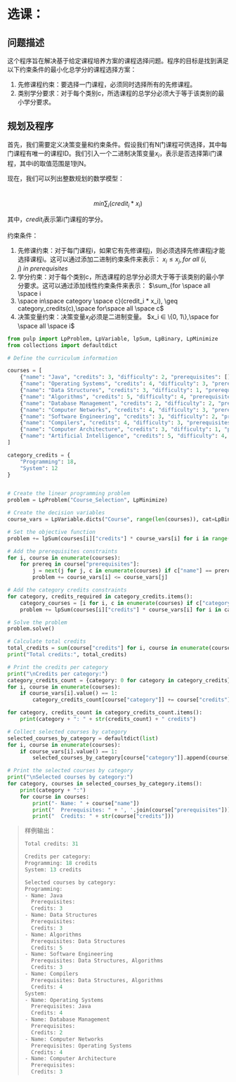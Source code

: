 # 选课：	

## 问题描述

这个程序旨在解决基于给定课程培养方案的课程选择问题。程序的目标是找到满足以下约束条件的最小化总学分的课程选择方案：

1. 先修课程约束：要选择一门课程，必须同时选择所有的先修课程。
2. 类别学分要求：对于每个类别c，所选课程的总学分必须大于等于该类别的最小学分要求。

## 规划及程序

首先，我们需要定义决策变量和约束条件。假设我们有N门课程可供选择，其中每门课程有唯一的课程ID。我们引入一个二进制决策变量$x_i$，表示是否选择第i门课程，其中i的取值范围是1到N。



现在，我们可以列出整数规划的数学模型：

​                                                       $$min \sum_{i}(credit_{i} * x_{i})$$

其中，$credit_i$表示第i门课程的学分。

约束条件：

1. 先修课约束：对于每门课程i，如果它有先修课程j，则必须选择先修课程j才能选择课程i。这可以通过添加二进制约束条件来表示： $x_i \leq x_j, for~all~(i, j)~in~prerequisites$
2. 学分约束：对于每个类别c，所选课程的总学分必须大于等于该类别的最小学分要求。这可以通过添加线性约束条件来表示： $\sum_{for \space all \space i
3. \space in\space category \space c}(credit_i * x_i), \geq category\_credits(c),\space for\space all \space c$
4. 决策变量约束：决策变量$x_i$必须是二进制变量。 $x_i ∈ \{0, 1\},\space for \space all \space i$



```py
from pulp import LpProblem, LpVariable, lpSum, LpBinary, LpMinimize
from collections import defaultdict

# Define the curriculum information

courses = [
    {"name": "Java", "credits": 3, "difficulty": 2, "prerequisites": [], "category": "Programming"},
    {"name": "Operating Systems", "credits": 4, "difficulty": 3, "prerequisites": ["Java"], "category": "System"},
    {"name": "Data Structures", "credits": 3, "difficulty": 1, "prerequisites": [], "category": "Programming"},
    {"name": "Algorithms", "credits": 5, "difficulty": 4, "prerequisites": ["Data Structures"], "category": "Programming"},
    {"name": "Database Management", "credits": 2, "difficulty": 2, "prerequisites": [], "category": "System"},
    {"name": "Computer Networks", "credits": 4, "difficulty": 3, "prerequisites": ["Operating Systems"], "category": "System"},
    {"name": "Software Engineering", "credits": 3, "difficulty": 2, "prerequisites": ["Data Structures", "Algorithms"], "category": "Programming"},
    {"name": "Compilers", "credits": 4, "difficulty": 3, "prerequisites": ["Data Structures", "Algorithms"], "category": "Programming"},
    {"name": "Computer Architecture", "credits": 3, "difficulty": 1, "prerequisites": [], "category": "System"},
    {"name": "Artificial Intelligence", "credits": 5, "difficulty": 4, "prerequisites": ["Data Structures"], "category": "Programming"}
]

category_credits = {
    "Programming": 18,
    "System": 12
}


# Create the linear programming problem
problem = LpProblem("Course_Selection", LpMinimize)

# Create the decision variables
course_vars = LpVariable.dicts("Course", range(len(courses)), cat=LpBinary)

# Set the objective function
problem += lpSum(courses[i]["credits"] * course_vars[i] for i in range(len(courses)))

# Add the prerequisites constraints
for i, course in enumerate(courses):
    for prereq in course["prerequisites"]:
        j = next(j for j, c in enumerate(courses) if c["name"] == prereq)
        problem += course_vars[i] <= course_vars[j]

# Add the category credits constraints
for category, credits_required in category_credits.items():
    category_courses = [i for i, c in enumerate(courses) if c["category"] == category]
    problem += lpSum(courses[i]["credits"] * course_vars[i] for i in category_courses) >= credits_required

# Solve the problem
problem.solve()

# Calculate total credits
total_credits = sum(course["credits"] for i, course in enumerate(courses) if course_vars[i].value() == 1)
print("Total credits:", total_credits)

# Print the credits per category
print("\nCredits per category:")
category_credits_count = {category: 0 for category in category_credits}
for i, course in enumerate(courses):
    if course_vars[i].value() == 1:
        category_credits_count[course["category"]] += course["credits"]

for category, credits_count in category_credits_count.items():
    print(category + ": " + str(credits_count) + " credits")

# Collect selected courses by category
selected_courses_by_category = defaultdict(list)
for i, course in enumerate(courses):
    if course_vars[i].value() == 1:
        selected_courses_by_category[course["category"]].append(course)

# Print the selected courses by category
print("\nSelected courses by category:")
for category, courses in selected_courses_by_category.items():
    print(category + ":")
    for course in courses:
        print("- Name: " + course["name"])
        print("  Prerequisites: " + ', '.join(course["prerequisites"]))
        print("  Credits: " + str(course["credits"]))
```



> 样例输出：
>
> ```python
> Total credits: 31
> 
> Credits per category:
> Programming: 18 credits
> System: 13 credits
> 
> Selected courses by category:
> Programming:
> - Name: Java
>   Prerequisites:
>   Credits: 3
> - Name: Data Structures
>   Prerequisites:
>   Credits: 3
> - Name: Algorithms
>   Prerequisites: Data Structures
>   Credits: 5
> - Name: Software Engineering
>   Prerequisites: Data Structures, Algorithms
>   Credits: 3
> - Name: Compilers
>   Prerequisites: Data Structures, Algorithms
>   Credits: 4
> System:
> - Name: Operating Systems
>   Prerequisites: Java
>   Credits: 4
> - Name: Database Management
>   Prerequisites:
>   Credits: 2
> - Name: Computer Networks
>   Prerequisites: Operating Systems
>   Credits: 4
> - Name: Computer Architecture
>   Prerequisites:
>   Credits: 3
> ```
>
> 
>
> 

